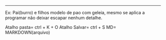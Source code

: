 

----------------------------------------------------------------------------------------

Ex: Pai(burro) e filhos modelo de pao com geleia, mesmo se aplica a programar não deixar escapar nenhum detalhe.

Atalho pasta= ctrl + K + O
Atalho Salvar= ctrl + S
MD= MARKDOWN(arquivo)

